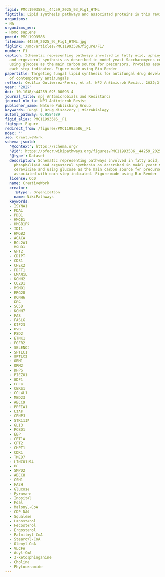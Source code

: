 ```yaml
---
figid: PMC11993586__44259_2025_93_Fig1_HTML
figtitle: Lipid synthesis pathways and associated proteins in this review
organisms:
- NA
organisms_ner:
- Homo sapiens
pmcid: PMC11993586
filename: 44259_2025_93_Fig1_HTML.jpg
figlink: /pmc/articles/PMC11993586/figure/F1/
number: F1
caption: Schematic representing pathways involved in fatty acid, sphingolipid, phospholipid
  and ergosterol synthesis as described in model yeast Saccharomyces cerevisiae and
  using glucose as the main carbon source for precursors. Proteins associated with
  each step indicated. Figure made using Bio Render
papertitle: Targeting fungal lipid synthesis for antifungal drug development and potentiation
  of contemporary antifungals
reftext: Cecilia Gutierrez-Perez, et al. NPJ Antimicrob Resist. 2025;3(NA).
year: '2025'
doi: 10.1038/s44259-025-00093-4
journal_title: npj Antimicrobials and Resistance
journal_nlm_ta: NPJ Antimicrob Resist
publisher_name: Nature Publishing Group
keywords: Fungi | Drug discovery | Microbiology
automl_pathway: 0.9584089
figid_alias: PMC11993586__F1
figtype: Figure
redirect_from: /figures/PMC11993586__F1
ndex: ''
seo: CreativeWork
schema-jsonld:
  '@context': https://schema.org/
  '@id': https://pfocr.wikipathways.org/figures/PMC11993586__44259_2025_93_Fig1_HTML.html
  '@type': Dataset
  description: Schematic representing pathways involved in fatty acid, sphingolipid,
    phospholipid and ergosterol synthesis as described in model yeast Saccharomyces
    cerevisiae and using glucose as the main carbon source for precursors. Proteins
    associated with each step indicated. Figure made using Bio Render
  license: CC0
  name: CreativeWork
  creator:
    '@type': Organization
    name: WikiPathways
  keywords:
  - ISYNA1
  - PDA1
  - PDB1
  - HMGB1
  - HMGB1P5
  - IDI1
  - HMGB2
  - ACACA
  - BCL2A1
  - MCHR1
  - GPT2
  - CDIPT
  - CDS1
  - CHEK2
  - FDFT1
  - LMAN1L
  - KCNH2
  - CUZD1
  - MSMO1
  - ERG28
  - KCNH6
  - ERG
  - SC5D
  - KCNH7
  - FAS
  - FASLG
  - KIF23
  - PSD
  - PSD2
  - ETNK1
  - FGFR2
  - SELENOI
  - SPTLC1
  - SPTLC2
  - ORM1
  - ORM2
  - DHPS
  - PIEZO1
  - GDF1
  - CCL4
  - CERS1
  - CCL4L1
  - MED23
  - ABCC9
  - PPFIA1
  - LIAS
  - CENPJ
  - STK11IP
  - GLI3
  - PCBD1
  - EBP
  - CPT1A
  - CPT2
  - CHPT1
  - CDK1
  - TMED7
  - LINC01194
  - PC
  - SMPD2
  - ABCC8
  - CSH1
  - FA2H
  - Glucose
  - Pyruvate
  - Inositol
  - Pdal
  - Malonyl-CoA
  - CDP-DAG
  - Squalene
  - Lanosterol
  - Fecosterol
  - Ergosterol
  - Palmitoyl-CoA
  - Stearoyl-CoA
  - Oleoyl-CoA
  - VLCFA
  - Acyl-CoA
  - 3-ketosphinganine
  - Choline
  - Phytoceramide
---
```

